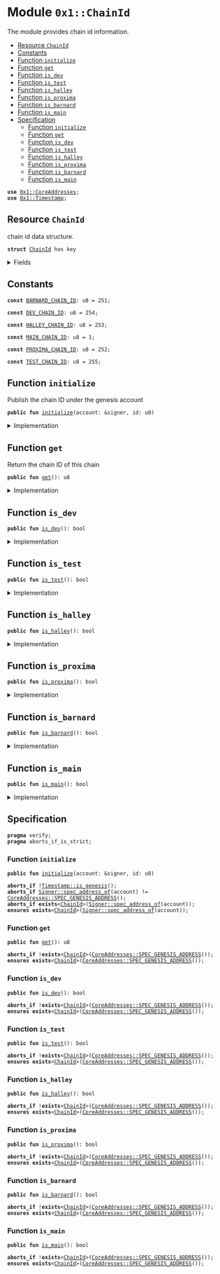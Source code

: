 
<a name="0x1_ChainId"></a>

# Module `0x1::ChainId`

The module provides chain id information.


-  [Resource `ChainId`](#0x1_ChainId_ChainId)
-  [Constants](#@Constants_0)
-  [Function `initialize`](#0x1_ChainId_initialize)
-  [Function `get`](#0x1_ChainId_get)
-  [Function `is_dev`](#0x1_ChainId_is_dev)
-  [Function `is_test`](#0x1_ChainId_is_test)
-  [Function `is_halley`](#0x1_ChainId_is_halley)
-  [Function `is_proxima`](#0x1_ChainId_is_proxima)
-  [Function `is_barnard`](#0x1_ChainId_is_barnard)
-  [Function `is_main`](#0x1_ChainId_is_main)
-  [Specification](#@Specification_1)
    -  [Function `initialize`](#@Specification_1_initialize)
    -  [Function `get`](#@Specification_1_get)
    -  [Function `is_dev`](#@Specification_1_is_dev)
    -  [Function `is_test`](#@Specification_1_is_test)
    -  [Function `is_halley`](#@Specification_1_is_halley)
    -  [Function `is_proxima`](#@Specification_1_is_proxima)
    -  [Function `is_barnard`](#@Specification_1_is_barnard)
    -  [Function `is_main`](#@Specification_1_is_main)


<pre><code><b>use</b> <a href="CoreAddresses.md#0x1_CoreAddresses">0x1::CoreAddresses</a>;
<b>use</b> <a href="Timestamp.md#0x1_Timestamp">0x1::Timestamp</a>;
</code></pre>



<a name="0x1_ChainId_ChainId"></a>

## Resource `ChainId`

chain id data structure.


<pre><code><b>struct</b> <a href="ChainId.md#0x1_ChainId">ChainId</a> has key
</code></pre>



<details>
<summary>Fields</summary>


<dl>
<dt>
<code>id: u8</code>
</dt>
<dd>
 real id.
</dd>
</dl>


</details>

<a name="@Constants_0"></a>

## Constants


<a name="0x1_ChainId_BARNARD_CHAIN_ID"></a>



<pre><code><b>const</b> <a href="ChainId.md#0x1_ChainId_BARNARD_CHAIN_ID">BARNARD_CHAIN_ID</a>: u8 = 251;
</code></pre>



<a name="0x1_ChainId_DEV_CHAIN_ID"></a>



<pre><code><b>const</b> <a href="ChainId.md#0x1_ChainId_DEV_CHAIN_ID">DEV_CHAIN_ID</a>: u8 = 254;
</code></pre>



<a name="0x1_ChainId_HALLEY_CHAIN_ID"></a>



<pre><code><b>const</b> <a href="ChainId.md#0x1_ChainId_HALLEY_CHAIN_ID">HALLEY_CHAIN_ID</a>: u8 = 253;
</code></pre>



<a name="0x1_ChainId_MAIN_CHAIN_ID"></a>



<pre><code><b>const</b> <a href="ChainId.md#0x1_ChainId_MAIN_CHAIN_ID">MAIN_CHAIN_ID</a>: u8 = 1;
</code></pre>



<a name="0x1_ChainId_PROXIMA_CHAIN_ID"></a>



<pre><code><b>const</b> <a href="ChainId.md#0x1_ChainId_PROXIMA_CHAIN_ID">PROXIMA_CHAIN_ID</a>: u8 = 252;
</code></pre>



<a name="0x1_ChainId_TEST_CHAIN_ID"></a>



<pre><code><b>const</b> <a href="ChainId.md#0x1_ChainId_TEST_CHAIN_ID">TEST_CHAIN_ID</a>: u8 = 255;
</code></pre>



<a name="0x1_ChainId_initialize"></a>

## Function `initialize`

Publish the chain ID under the genesis account


<pre><code><b>public</b> <b>fun</b> <a href="ChainId.md#0x1_ChainId_initialize">initialize</a>(account: &signer, id: u8)
</code></pre>



<details>
<summary>Implementation</summary>


<pre><code><b>public</b> <b>fun</b> <a href="ChainId.md#0x1_ChainId_initialize">initialize</a>(account: &signer, id: u8) {
    <a href="Timestamp.md#0x1_Timestamp_assert_genesis">Timestamp::assert_genesis</a>();
    <a href="CoreAddresses.md#0x1_CoreAddresses_assert_genesis_address">CoreAddresses::assert_genesis_address</a>(account);
    move_to(account, <a href="ChainId.md#0x1_ChainId">ChainId</a> { id });
}
</code></pre>



</details>

<a name="0x1_ChainId_get"></a>

## Function `get`

Return the chain ID of this chain


<pre><code><b>public</b> <b>fun</b> <a href="ChainId.md#0x1_ChainId_get">get</a>(): u8
</code></pre>



<details>
<summary>Implementation</summary>


<pre><code><b>public</b> <b>fun</b> <a href="ChainId.md#0x1_ChainId_get">get</a>(): u8 <b>acquires</b> <a href="ChainId.md#0x1_ChainId">ChainId</a> {
    borrow_global&lt;<a href="ChainId.md#0x1_ChainId">ChainId</a>&gt;(<a href="CoreAddresses.md#0x1_CoreAddresses_GENESIS_ADDRESS">CoreAddresses::GENESIS_ADDRESS</a>()).id
}
</code></pre>



</details>

<a name="0x1_ChainId_is_dev"></a>

## Function `is_dev`



<pre><code><b>public</b> <b>fun</b> <a href="ChainId.md#0x1_ChainId_is_dev">is_dev</a>(): bool
</code></pre>



<details>
<summary>Implementation</summary>


<pre><code><b>public</b> <b>fun</b> <a href="ChainId.md#0x1_ChainId_is_dev">is_dev</a>(): bool <b>acquires</b> <a href="ChainId.md#0x1_ChainId">ChainId</a> {
    <a href="ChainId.md#0x1_ChainId_get">get</a>() == <a href="ChainId.md#0x1_ChainId_DEV_CHAIN_ID">DEV_CHAIN_ID</a>
}
</code></pre>



</details>

<a name="0x1_ChainId_is_test"></a>

## Function `is_test`



<pre><code><b>public</b> <b>fun</b> <a href="ChainId.md#0x1_ChainId_is_test">is_test</a>(): bool
</code></pre>



<details>
<summary>Implementation</summary>


<pre><code><b>public</b> <b>fun</b> <a href="ChainId.md#0x1_ChainId_is_test">is_test</a>(): bool <b>acquires</b> <a href="ChainId.md#0x1_ChainId">ChainId</a> {
    <a href="ChainId.md#0x1_ChainId_get">get</a>() == <a href="ChainId.md#0x1_ChainId_TEST_CHAIN_ID">TEST_CHAIN_ID</a>
}
</code></pre>



</details>

<a name="0x1_ChainId_is_halley"></a>

## Function `is_halley`



<pre><code><b>public</b> <b>fun</b> <a href="ChainId.md#0x1_ChainId_is_halley">is_halley</a>(): bool
</code></pre>



<details>
<summary>Implementation</summary>


<pre><code><b>public</b> <b>fun</b> <a href="ChainId.md#0x1_ChainId_is_halley">is_halley</a>(): bool <b>acquires</b> <a href="ChainId.md#0x1_ChainId">ChainId</a> {
    <a href="ChainId.md#0x1_ChainId_get">get</a>() == <a href="ChainId.md#0x1_ChainId_HALLEY_CHAIN_ID">HALLEY_CHAIN_ID</a>
}
</code></pre>



</details>

<a name="0x1_ChainId_is_proxima"></a>

## Function `is_proxima`



<pre><code><b>public</b> <b>fun</b> <a href="ChainId.md#0x1_ChainId_is_proxima">is_proxima</a>(): bool
</code></pre>



<details>
<summary>Implementation</summary>


<pre><code><b>public</b> <b>fun</b> <a href="ChainId.md#0x1_ChainId_is_proxima">is_proxima</a>(): bool <b>acquires</b> <a href="ChainId.md#0x1_ChainId">ChainId</a> {
    <a href="ChainId.md#0x1_ChainId_get">get</a>() == <a href="ChainId.md#0x1_ChainId_PROXIMA_CHAIN_ID">PROXIMA_CHAIN_ID</a>
}
</code></pre>



</details>

<a name="0x1_ChainId_is_barnard"></a>

## Function `is_barnard`



<pre><code><b>public</b> <b>fun</b> <a href="ChainId.md#0x1_ChainId_is_barnard">is_barnard</a>(): bool
</code></pre>



<details>
<summary>Implementation</summary>


<pre><code><b>public</b> <b>fun</b> <a href="ChainId.md#0x1_ChainId_is_barnard">is_barnard</a>(): bool <b>acquires</b> <a href="ChainId.md#0x1_ChainId">ChainId</a> {
    <a href="ChainId.md#0x1_ChainId_get">get</a>() == <a href="ChainId.md#0x1_ChainId_BARNARD_CHAIN_ID">BARNARD_CHAIN_ID</a>
}
</code></pre>



</details>

<a name="0x1_ChainId_is_main"></a>

## Function `is_main`



<pre><code><b>public</b> <b>fun</b> <a href="ChainId.md#0x1_ChainId_is_main">is_main</a>(): bool
</code></pre>



<details>
<summary>Implementation</summary>


<pre><code><b>public</b> <b>fun</b> <a href="ChainId.md#0x1_ChainId_is_main">is_main</a>(): bool <b>acquires</b> <a href="ChainId.md#0x1_ChainId">ChainId</a> {
    <a href="ChainId.md#0x1_ChainId_get">get</a>() == <a href="ChainId.md#0x1_ChainId_MAIN_CHAIN_ID">MAIN_CHAIN_ID</a>
}
</code></pre>



</details>

<a name="@Specification_1"></a>

## Specification



<pre><code><b>pragma</b> verify;
<b>pragma</b> aborts_if_is_strict;
</code></pre>



<a name="@Specification_1_initialize"></a>

### Function `initialize`


<pre><code><b>public</b> <b>fun</b> <a href="ChainId.md#0x1_ChainId_initialize">initialize</a>(account: &signer, id: u8)
</code></pre>




<pre><code><b>aborts_if</b> !<a href="Timestamp.md#0x1_Timestamp_is_genesis">Timestamp::is_genesis</a>();
<b>aborts_if</b> <a href="Signer.md#0x1_Signer_spec_address_of">Signer::spec_address_of</a>(account) != <a href="CoreAddresses.md#0x1_CoreAddresses_SPEC_GENESIS_ADDRESS">CoreAddresses::SPEC_GENESIS_ADDRESS</a>();
<b>aborts_if</b> <b>exists</b>&lt;<a href="ChainId.md#0x1_ChainId">ChainId</a>&gt;(<a href="Signer.md#0x1_Signer_spec_address_of">Signer::spec_address_of</a>(account));
<b>ensures</b> <b>exists</b>&lt;<a href="ChainId.md#0x1_ChainId">ChainId</a>&gt;(<a href="Signer.md#0x1_Signer_spec_address_of">Signer::spec_address_of</a>(account));
</code></pre>



<a name="@Specification_1_get"></a>

### Function `get`


<pre><code><b>public</b> <b>fun</b> <a href="ChainId.md#0x1_ChainId_get">get</a>(): u8
</code></pre>




<pre><code><b>aborts_if</b> !<b>exists</b>&lt;<a href="ChainId.md#0x1_ChainId">ChainId</a>&gt;(<a href="CoreAddresses.md#0x1_CoreAddresses_SPEC_GENESIS_ADDRESS">CoreAddresses::SPEC_GENESIS_ADDRESS</a>());
<b>ensures</b> <b>exists</b>&lt;<a href="ChainId.md#0x1_ChainId">ChainId</a>&gt;(<a href="CoreAddresses.md#0x1_CoreAddresses_SPEC_GENESIS_ADDRESS">CoreAddresses::SPEC_GENESIS_ADDRESS</a>());
</code></pre>



<a name="@Specification_1_is_dev"></a>

### Function `is_dev`


<pre><code><b>public</b> <b>fun</b> <a href="ChainId.md#0x1_ChainId_is_dev">is_dev</a>(): bool
</code></pre>




<pre><code><b>aborts_if</b> !<b>exists</b>&lt;<a href="ChainId.md#0x1_ChainId">ChainId</a>&gt;(<a href="CoreAddresses.md#0x1_CoreAddresses_SPEC_GENESIS_ADDRESS">CoreAddresses::SPEC_GENESIS_ADDRESS</a>());
<b>ensures</b> <b>exists</b>&lt;<a href="ChainId.md#0x1_ChainId">ChainId</a>&gt;(<a href="CoreAddresses.md#0x1_CoreAddresses_SPEC_GENESIS_ADDRESS">CoreAddresses::SPEC_GENESIS_ADDRESS</a>());
</code></pre>



<a name="@Specification_1_is_test"></a>

### Function `is_test`


<pre><code><b>public</b> <b>fun</b> <a href="ChainId.md#0x1_ChainId_is_test">is_test</a>(): bool
</code></pre>




<pre><code><b>aborts_if</b> !<b>exists</b>&lt;<a href="ChainId.md#0x1_ChainId">ChainId</a>&gt;(<a href="CoreAddresses.md#0x1_CoreAddresses_SPEC_GENESIS_ADDRESS">CoreAddresses::SPEC_GENESIS_ADDRESS</a>());
<b>ensures</b> <b>exists</b>&lt;<a href="ChainId.md#0x1_ChainId">ChainId</a>&gt;(<a href="CoreAddresses.md#0x1_CoreAddresses_SPEC_GENESIS_ADDRESS">CoreAddresses::SPEC_GENESIS_ADDRESS</a>());
</code></pre>



<a name="@Specification_1_is_halley"></a>

### Function `is_halley`


<pre><code><b>public</b> <b>fun</b> <a href="ChainId.md#0x1_ChainId_is_halley">is_halley</a>(): bool
</code></pre>




<pre><code><b>aborts_if</b> !<b>exists</b>&lt;<a href="ChainId.md#0x1_ChainId">ChainId</a>&gt;(<a href="CoreAddresses.md#0x1_CoreAddresses_SPEC_GENESIS_ADDRESS">CoreAddresses::SPEC_GENESIS_ADDRESS</a>());
<b>ensures</b> <b>exists</b>&lt;<a href="ChainId.md#0x1_ChainId">ChainId</a>&gt;(<a href="CoreAddresses.md#0x1_CoreAddresses_SPEC_GENESIS_ADDRESS">CoreAddresses::SPEC_GENESIS_ADDRESS</a>());
</code></pre>



<a name="@Specification_1_is_proxima"></a>

### Function `is_proxima`


<pre><code><b>public</b> <b>fun</b> <a href="ChainId.md#0x1_ChainId_is_proxima">is_proxima</a>(): bool
</code></pre>




<pre><code><b>aborts_if</b> !<b>exists</b>&lt;<a href="ChainId.md#0x1_ChainId">ChainId</a>&gt;(<a href="CoreAddresses.md#0x1_CoreAddresses_SPEC_GENESIS_ADDRESS">CoreAddresses::SPEC_GENESIS_ADDRESS</a>());
<b>ensures</b> <b>exists</b>&lt;<a href="ChainId.md#0x1_ChainId">ChainId</a>&gt;(<a href="CoreAddresses.md#0x1_CoreAddresses_SPEC_GENESIS_ADDRESS">CoreAddresses::SPEC_GENESIS_ADDRESS</a>());
</code></pre>



<a name="@Specification_1_is_barnard"></a>

### Function `is_barnard`


<pre><code><b>public</b> <b>fun</b> <a href="ChainId.md#0x1_ChainId_is_barnard">is_barnard</a>(): bool
</code></pre>




<pre><code><b>aborts_if</b> !<b>exists</b>&lt;<a href="ChainId.md#0x1_ChainId">ChainId</a>&gt;(<a href="CoreAddresses.md#0x1_CoreAddresses_SPEC_GENESIS_ADDRESS">CoreAddresses::SPEC_GENESIS_ADDRESS</a>());
<b>ensures</b> <b>exists</b>&lt;<a href="ChainId.md#0x1_ChainId">ChainId</a>&gt;(<a href="CoreAddresses.md#0x1_CoreAddresses_SPEC_GENESIS_ADDRESS">CoreAddresses::SPEC_GENESIS_ADDRESS</a>());
</code></pre>



<a name="@Specification_1_is_main"></a>

### Function `is_main`


<pre><code><b>public</b> <b>fun</b> <a href="ChainId.md#0x1_ChainId_is_main">is_main</a>(): bool
</code></pre>




<pre><code><b>aborts_if</b> !<b>exists</b>&lt;<a href="ChainId.md#0x1_ChainId">ChainId</a>&gt;(<a href="CoreAddresses.md#0x1_CoreAddresses_SPEC_GENESIS_ADDRESS">CoreAddresses::SPEC_GENESIS_ADDRESS</a>());
<b>ensures</b> <b>exists</b>&lt;<a href="ChainId.md#0x1_ChainId">ChainId</a>&gt;(<a href="CoreAddresses.md#0x1_CoreAddresses_SPEC_GENESIS_ADDRESS">CoreAddresses::SPEC_GENESIS_ADDRESS</a>());
</code></pre>

